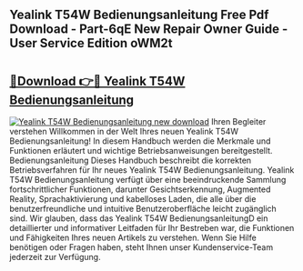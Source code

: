 ## Yealink T54W Bedienungsanleitung Free Pdf Download - Part-6qE New Repair Owner Guide - User Service Edition oWM2t

# <h2><a href="http://df1cm23.blite.top/?on=Yealink+T54W+Bedienungsanleitung">🔗Download 👉🔴 Yealink T54W Bedienungsanleitung</a></h2>

[![Yealink T54W Bedienungsanleitung new download](https://i.imgur.com/lujVjoI.png)](http://df1cm23.blite.top/?on=Yealink+T54W+Bedienungsanleitung)
Ihren Begleiter verstehen Willkommen in der Welt Ihres neuen Yealink T54W Bedienungsanleitung! In diesem Handbuch werden die Merkmale und Funktionen erläutert und wichtige Betriebsanweisungen bereitgestellt. Bedienungsanleitung Dieses Handbuch beschreibt die korrekten Betriebsverfahren für Ihr neues Yealink T54W Bedienungsanleitung. Yealink T54W Bedienungsanleitung verfügt über eine beeindruckende Sammlung fortschrittlicher Funktionen, darunter Gesichtserkennung, Augmented Reality, Sprachaktivierung und kabelloses Laden, die alle über die benutzerfreundliche und intuitive Benutzeroberfläche leicht zugänglich sind. Wir glauben, dass das Yealink T54W BedienungsanleitungD ein detaillierter und informativer Leitfaden für Ihr Bestreben war, die Funktionen und Fähigkeiten Ihres neuen Artikels zu verstehen. Wenn Sie Hilfe benötigen oder Fragen haben, steht Ihnen unser Kundenservice-Team jederzeit zur Verfügung.
